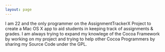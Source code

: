 ```yaml
---
layout: page
---
```




I am 22 and the only programmer on the AssignmentTrackerX Project to create a Mac OS X app to aid students in keeping track of assignments & grades. I am always trying to expand my knowlege of the Cocoa Framework by working on my project and trying to help other Cocoa Programmers by sharing my Source Code under the GPL.
